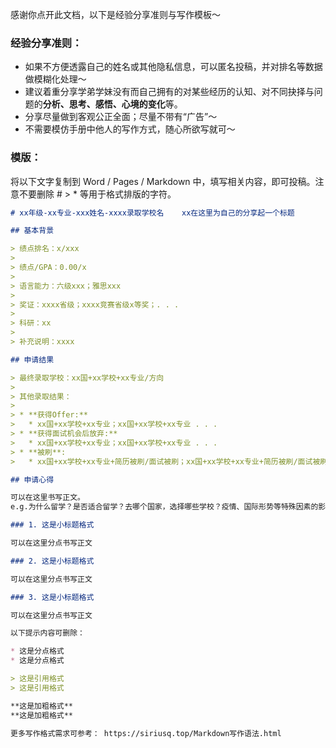感谢你点开此文档，以下是经验分享准则与写作模板～

### 经验分享准则：

* 如果不方便透露自己的姓名或其他隐私信息，可以匿名投稿，并对排名等数据做模糊化处理～
* 建议着重分享学弟学妹没有而自己拥有的对某些经历的认知、对不同抉择与问题的**分析、思考、感悟、心境的变化**等。
* 分享尽量做到客观公正全面；尽量不带有“广告”～
* 不需要模仿手册中他人的写作方式，随心所欲写就可～

### 模版：

将以下文字复制到 Word / Pages / Markdown 中，填写相关内容，即可投稿。注意不要删除 # > * 等用于格式排版的字符。

```markdown
# xx年级-xx专业-xxx姓名-xxxx录取学校名    xx在这里为自己的分享起一个标题

## 基本背景

> 绩点排名：x/xxx
>
> 绩点/GPA：0.00/x
>
> 语言能力：六级xxx；雅思xxx
>
> 奖证：xxxx省级；xxxx竞赛省级x等奖；. . . 
>
> 科研：xx
>
> 补充说明：xxxx

## 申请结果

> 最终录取学校：xx国+xx学校+xx专业/方向
>
> 其他录取结果：
>
> * **获得Offer:**
>   * xx国+xx学校+xx专业；xx国+xx学校+xx专业 . . .
> * **获得面试机会后放弃:**
>   * xx国+xx学校+xx专业；xx国+xx学校+xx专业 . . .
> * **被刷**:
>   * xx国+xx学校+xx专业+简历被刷/面试被刷；xx国+xx学校+xx专业+简历被刷/面试被刷 . . .

## 申请心得

可以在这里书写正文。
e.g.为什么留学？是否适合留学？去哪个国家，选择哪些学校？疫情、国际形势等特殊因素的影响？留学体验？收获？困境？申请过程？

### 1. 这是小标题格式

可以在这里分点书写正文

### 2. 这是小标题格式

可以在这里分点书写正文

### 3. 这是小标题格式

可以在这里分点书写正文

以下提示内容可删除：

* 这是分点格式
* 这是分点格式

> 这是引用格式
> 这是引用格式

**这是加粗格式**
**这是加粗格式**

更多写作格式需求可参考： https://siriusq.top/Markdown写作语法.html
```

